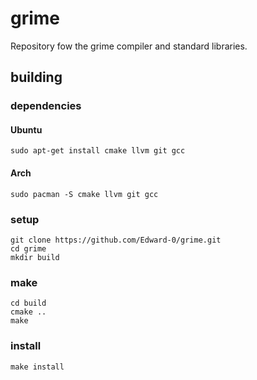 # grime

Repository fow the grime compiler and standard libraries.

## building

### dependencies

#### Ubuntu

`sudo apt-get install cmake llvm git gcc`

#### Arch

`sudo pacman -S cmake llvm git gcc`

### setup

```
git clone https://github.com/Edward-0/grime.git
cd grime
mkdir build
```

### make

```
cd build
cmake ..
make
```

### install

`make install`
